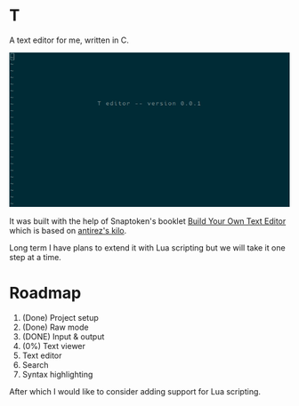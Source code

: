 # T

A text editor for me, written in C. 

![Screenshot of T editor's welcome message](/t.png)

It was built with the help of Snaptoken's booklet [Build Your Own Text Editor][snaptoken] which is based on [antirez's kilo][antirez].

Long term I have plans to extend it with Lua scripting but we will take it one step at a time.

# Roadmap

1. (Done) Project setup
1. (Done) Raw mode
1. (DONE) Input & output
1. (0%) Text viewer
1. Text editor
1. Search
1. Syntax highlighting

After which I would like to consider adding support for Lua scripting.

[snaptoken]: http://viewsourcecode.org/snaptoken/kilo/index.html
[antirez]: http://antirez.com/news/108

